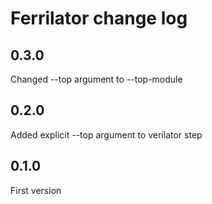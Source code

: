 # Ferrilator change log

## 0.3.0
Changed --top argument to --top-module

## 0.2.0
Added explicit --top argument to verilator step

## 0.1.0
First version
